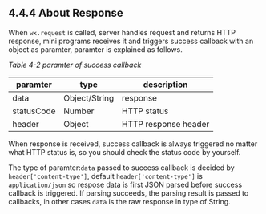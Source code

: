 ## 4.4.4 About Response

When `wx.request` is called, server handles request and returns HTTP response, mini programs receives it and triggers success callback with an object as paramter, paramter is explained as follows.

*Table 4-2 paramter of success callback*

paramter | type | description
---------|------|----------
data | Object/String | response
statusCode | Number | HTTP status
header | Object | HTTP response header

When response is received, success callback is always triggered no matter what HTTP status is, so you should check the status code by yourself.

The type of paramter:`data` passed to success callback is decided by `header['content-type']`, default `header['content-type']` is `application/json` so respose data is first JSON parsed before success callback is triggered. If parsing succeeds, the parsing result is passed to callbacks, in other cases `data` is the raw response in type of String.
